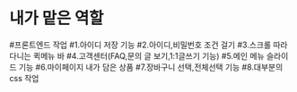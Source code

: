 # 내가 맡은 역할
#프론트엔드 작업
#1.아이디 저장 기능
#2.아이디,비밀번호 조건 걸기
#3.스크롤 따라다니는 퀵메뉴 바
#4.고객센터(FAQ,문의 글 보기,1:1글쓰기 기능)
#5.메인 메뉴 슬라이드 기능
#6.마이페이지 내가 담은 상품
#7.장바구니 선택,전체선택 기능
#8.대부분의 css 작업
